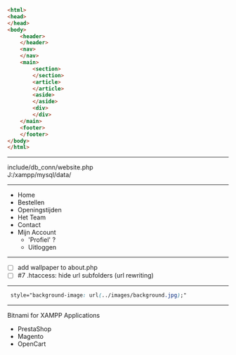 ```html
<html>
<head>
</head>
<body>
	<header>
	</header>
	<nav>
	</nav>
	<main>
		<section>
		</section>
		<article>
		</article>
		<aside>
		</aside>
		<div>
		</div>
	</main>
	<footer>
	</footer>
</body>
</html>
```

---

include/db\_conn/website\.php  
J:/xampp/mysql/data/

---

* Home
* Bestellen
* Openingstijden
* Het Team
* Contact
* Mijn Account
  *	'Profiel'	?
  *	Uitloggen

---

- [ ] add wallpaper to about\.php
- [ ] #7 \.htaccess: hide url subfolders \(url rewriting\)

---

```css
 style="background-image: url(../images/background.jpg);"
```

---

Bitnami for XAMPP Applications  
* PrestaShop
* Magento
* OpenCart